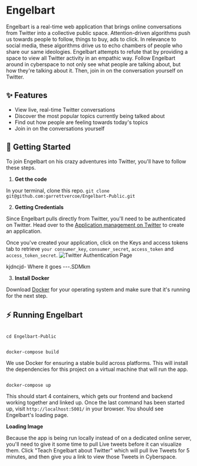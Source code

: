 # Engelbart

Engelbart is a real-time web application that brings online conversations from Twitter into a collective public space. Attention-driven algorithms push us towards people to follow, things to buy, ads to click. In relevance to social media, these algorithms drive us to echo chambers of people who share our same ideologies. Engelbart attempts to refute that by providing a space to view all Twitter activity in an empathic way. Follow Engelbart around in cyberspace to not only see what people are talking about, but how they're talking about it. Then, join in on the conversation yourself on Twitter.


✨ Features
---

* View live, real-time Twitter conversations
* Discover the most popular topics currently being talked about
* Find out how people are feeling towards today's topics
* Join in on the conversations yourself

🚀 Getting Started
---

To join Engelbart on his crazy adventures into Twitter, you'll have to follow these steps.

1. **Get the code**

  In your terminal, clone this repo.
```git clone git@github.com:garrettvercoe/Engelbart-Public.git```

2. **Getting Credentials**

  Since Engelbart pulls directly from Twitter, you'll need to be authenticated on Twitter.  Head over to the [Application management on Twitter](https://developer.twitter.com/en/apps) to create an application.
  
  Once you've created your application, click on the Keys and access tokens tab to retrieve `your consumer_key`, `consumer_secret`, `access_token` and `access_token_secret`.
![Twitter Authentication Page](https://camo.githubusercontent.com/c8c251be2fdc49039fb26a2e67d89feff3e63d34/68747470733a2f2f7370617469652e6769746875622e696f2f747769747465722d73747265616d696e672d6170692f696d616765732f747769747465722e6a7067)

  kjdncjd- Where it goes ---.SDMkm

3. **Install Docker**

  Download [Docker](https://docs.docker.com/get-docker/) for your operating system and make sure that it's running for the next step.

⚡️ Running Engelbart
---

```

cd Engelbart-Public

```

```

docker-compose build

```

We use Docker for ensuring a stable build across platforms. This will install the dependencies for this project on a virtual machine that will run the app.

```

docker-compose up

```

This should start 4 containers, which gets our frontend and backend working together and linked up. 
Once the last command has been started up, visit `http://localhost:5001/` in your browser. You should see Engelbart's loading page.

**Loading Image**

Because the app is being run locally instead of on a dedicated online server, you'll need to give it some time to pull Live tweets before it can visualize them.
Click "Teach Engelbart about Twitter" which will pull live Tweets for 5 minutes, and then give you a link to view those Tweets in Cyberspace.


